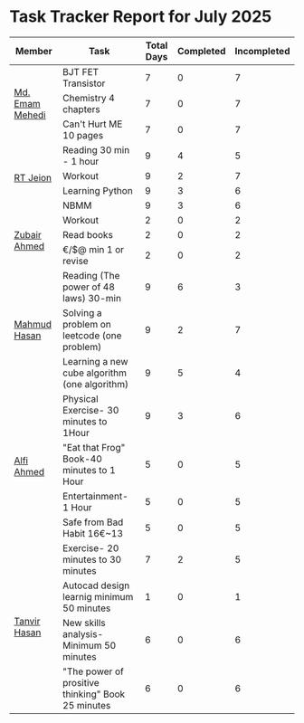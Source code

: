 # Task Tracker Report for July 2025


<table>
<thead>
<tr>
<th>Member</th>
<th>Task</th>
<th>Total Days</th>
<th>Completed</th>
<th>Incompleted</th>
</tr>
</thead>

<tbody>

<tr>
<td rowspan="3"><a href="https://github.com/mdemammehedi-159">Md. Emam Mehedi</a></td>
<td>BJT FET Transistor</td>
<td>7</td>
<td>0</td>
<td>7</td>
</tr>


<tr>
<td>Chemistry 4 chapters</td>
<td>7</td>
<td>0</td>
<td>7</td>
</tr>


<tr>
<td>Can't Hurt ME 10 pages</td>
<td>7</td>
<td>0</td>
<td>7</td>
</tr>


<tr>
<td rowspan="4"><a href="https://github.com/RT-Jeion">RT Jeion</a></td>
<td>Reading 30 min - 1 hour</td>
<td>9</td>
<td>4</td>
<td>5</td>
</tr>


<tr>
<td>Workout</td>
<td>9</td>
<td>2</td>
<td>7</td>
</tr>


<tr>
<td>Learning Python</td>
<td>9</td>
<td>3</td>
<td>6</td>
</tr>


<tr>
<td>NBMM</td>
<td>9</td>
<td>3</td>
<td>6</td>
</tr>


<tr>
<td rowspan="3"><a href="https://github.com/zubair-rex">Zubair Ahmed</a></td>
<td>Workout</td>
<td>2</td>
<td>0</td>
<td>2</td>
</tr>


<tr>
<td>Read books</td>
<td>2</td>
<td>0</td>
<td>2</td>
</tr>


<tr>
<td>€/$@ min 1 or revise</td>
<td>2</td>
<td>0</td>
<td>2</td>
</tr>


<tr>
<td rowspan="3"><a href="https://github.com/mahmud1223">Mahmud Hasan</a></td>
<td>Reading (The power of 48 laws) 30-min</td>
<td>9</td>
<td>6</td>
<td>3</td>
</tr>


<tr>
<td>Solving a problem on leetcode (one problem)</td>
<td>9</td>
<td>2</td>
<td>7</td>
</tr>


<tr>
<td>Learning a new cube algorithm (one algorithm)</td>
<td>9</td>
<td>5</td>
<td>4</td>
</tr>


<tr>
<td rowspan="4"><a href="https://github.com/alfiahmed160">Alfi Ahmed</a></td>
<td>Physical Exercise- 30 minutes to 1Hour</td>
<td>9</td>
<td>3</td>
<td>6</td>
</tr>


<tr>
<td>"Eat that Frog" Book-40 minutes to 1 Hour</td>
<td>5</td>
<td>0</td>
<td>5</td>
</tr>


<tr>
<td>Entertainment- 1 Hour</td>
<td>5</td>
<td>0</td>
<td>5</td>
</tr>


<tr>
<td>Safe from Bad Habit 16€~13</td>
<td>5</td>
<td>0</td>
<td>5</td>
</tr>


<tr>
<td rowspan="4"><a href="https://github.com/tanvir7hasan">Tanvir Hasan</a></td>
<td>Exercise- 20 minutes to 30 minutes</td>
<td>7</td>
<td>2</td>
<td>5</td>
</tr>


<tr>
<td>Autocad design learnig minimum 50 minutes</td>
<td>1</td>
<td>0</td>
<td>1</td>
</tr>


<tr>
<td>New skills analysis- Minimum 50 minutes</td>
<td>6</td>
<td>0</td>
<td>6</td>
</tr>


<tr>
<td>"The power of prositive thinking" Book 25 minutes</td>
<td>6</td>
<td>0</td>
<td>6</td>
</tr>


</tbody>
</table>
